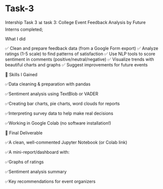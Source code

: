 # Task-3
Intership Task 3
📊 task 3: College Event Feedback Analysis by Future Interns completed;

What I did

✅ Clean and prepare feedback data (from a Google Form export)
✅ Analyze ratings (1-5 scale) to find patterns of satisfaction
✅ Use NLP tools to score sentiment in comments (positive/neutral/negative)
✅ Visualize trends with beautiful charts and graphs
✅ Suggest improvements for future events

🔗 Skills I Gained

✅Data cleaning & preparation with pandas

✅Sentiment analysis using TextBlob or VADER

✅Creating bar charts, pie charts, word clouds for reports

✅Interpreting survey data to help make real decisions

✅Working in Google Colab (no software installation!)

🔗 Final Deliverable

✅A clean, well-commented Jupyter Notebook (or Colab link)

✅A mini-report/dashboard with:

✅Graphs of ratings

✅Sentiment analysis summary

✅Key recommendations for event organizers
